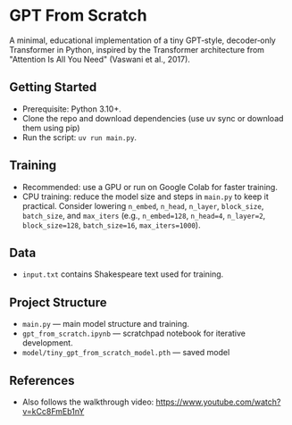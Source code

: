 # GPT From Scratch

A minimal, educational implementation of a tiny GPT‑style, decoder‑only Transformer in Python, inspired by the Transformer architecture from "Attention Is All You Need" (Vaswani et al., 2017).

## Getting Started

- Prerequisite: Python 3.10+.
- Clone the repo and download dependencies (use uv sync or download them using pip)
- Run the script: `uv run main.py`.

## Training

- Recommended: use a GPU or run on Google Colab for faster training.
- CPU training: reduce the model size and steps in `main.py` to keep it practical. Consider lowering `n_embed`, `n_head`, `n_layer`, `block_size`, `batch_size`, and `max_iters` (e.g., `n_embed=128`, `n_head=4`, `n_layer=2`, `block_size=128`, `batch_size=16`, `max_iters=1000`).

## Data

- `input.txt` contains Shakespeare text used for training.

## Project Structure

- `main.py` — main model structure and training.
- `gpt_from_scratch.ipynb` — scratchpad notebook for iterative development.
- `model/tiny_gpt_from_scratch_model.pth` — saved model

## References

- Also follows the walkthrough video: https://www.youtube.com/watch?v=kCc8FmEb1nY
